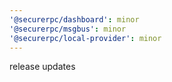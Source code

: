 ```yaml
---
'@securerpc/dashboard': minor
'@securerpc/msgbus': minor
'@securerpc/local-provider': minor
---
```


release updates
